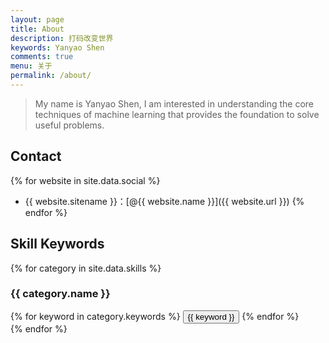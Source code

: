 ```yaml
---
layout: page
title: About
description: 打码改变世界
keywords: Yanyao Shen
comments: true
menu: 关于
permalink: /about/
---
```


> My name is Yanyao Shen, I am interested in understanding the core techniques of machine learning that provides the foundation to solve useful problems. 

## Contact

{% for website in site.data.social %}
* {{ website.sitename }}：[@{{ website.name }}]({{ website.url }})
{% endfor %}

## Skill Keywords

{% for category in site.data.skills %}
### {{ category.name }}
<div class="btn-inline">
{% for keyword in category.keywords %}
<button class="btn btn-outline" type="button">{{ keyword }}</button>
{% endfor %}
</div>
{% endfor %}
